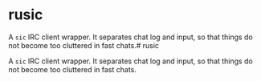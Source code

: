 # rusic

A `sic` IRC client wrapper. It separates chat log and input, so that
things do not become too cluttered in fast chats.# rusic

A `sic` IRC client wrapper. It separates chat log and input, so that
things do not become too cluttered in fast chats.
